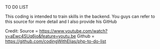 TO D0 LIST

This coding is intended to train skills in the backend. You guys can refer to this source for more detail and I also provide his GitHub

Credit:
Source = https://www.youtube.com/watch?v=aEwc4SUq6jo&feature=youtu.be
Github = https://github.com/codingWithElias/php-to-do-list
